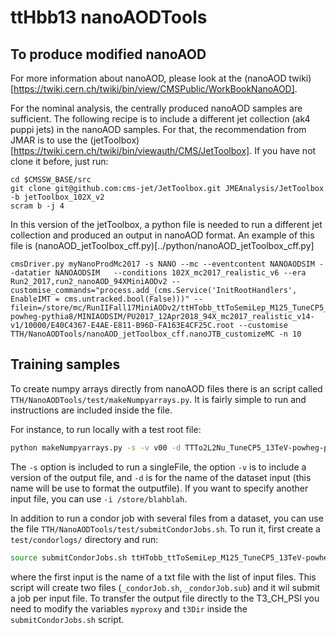 # ttHbb13 nanoAODTools

## To produce modified nanoAOD

For more information about nanoAOD, please look at the (nanoAOD twiki)[https://twiki.cern.ch/twiki/bin/view/CMSPublic/WorkBookNanoAOD].

For the nominal analysis, the centrally produced nanoAOD samples are sufficient. 
The following recipe is to include a different jet collection (ak4 puppi jets) in the nanoAOD samples. 
For that, the recommendation from JMAR is to use the (jetToolbox)[https://twiki.cern.ch/twiki/bin/viewauth/CMS/JetToolbox]. If you have not clone it before, just run:

~~~
cd $CMSSW_BASE/src
git clone git@github.com:cms-jet/JetToolbox.git JMEAnalysis/JetToolbox -b jetToolbox_102X_v2
scram b -j 4
~~~

In this version of the jetToolbox, a python file is needed to run a different jet collection and produced an output in nanoAOD format. 
An example of this file is (nanoAOD_jetToolbox_cff.py)[../python/nanoAOD_jetToolbox_cff.py]

~~~
cmsDriver.py myNanoProdMc2017 -s NANO --mc --eventcontent NANOAODSIM --datatier NANOAODSIM   --conditions 102X_mc2017_realistic_v6 --era Run2_2017,run2_nanoAOD_94XMiniAODv2 --customise_commands="process.add_(cms.Service('InitRootHandlers', EnableIMT = cms.untracked.bool(False)))" --filein=/store/mc/RunIIFall17MiniAODv2/ttHTobb_ttToSemiLep_M125_TuneCP5_13TeV-powheg-pythia8/MINIAODSIM/PU2017_12Apr2018_94X_mc2017_realistic_v14-v1/10000/E40C4367-E4AE-E811-B96D-FA163E4CF25C.root --customise TTH/NanoAODTools/nanoAOD_jetToolbox_cff.nanoJTB_customizeMC -n 10
~~~


## Training samples

To create numpy arrays directly from nanoAOD files there is an script called `TTH/NanoAODTools/test/makeNumpyarrays.py`. It is fairly simple to run and instructions are included inside the file. 

For instance, to run locally with a test root file:
```bash
python makeNumpyarrays.py -s -v v00 -d TTTo2L2Nu_TuneCP5_13TeV-powheg-pythia8
```
The `-s` option is included to run a singleFile, the option `-v` is to include a version of the output file, and `-d` is for the name of the dataset input (this name will be use to format the outputfile). If you want to specify another input file, you can use `-i /store/blahblah`. 

In addition to run a condor job with several files from a dataset, you can use the file `TTH/NanoAODTools/test/submitCondorJobs.sh`. To run it, first create a `test/condorlogs/` directory and run:

```bash
source submitCondorJobs.sh ttHTobb_ttToSemiLep_M125_TuneCP5_13TeV-powheg-pythia8
```
where the first input is the name of a txt file with the list of input files. This script will create two files (`_condorJob.sh`, `_condorJob.sub`) and it wil submit a job per input file. To transfer the output file directly to the T3_CH_PSI you need to modify the variables `myproxy` and `t3Dir` inside the `submitCondorJobs.sh` script.

